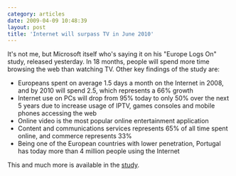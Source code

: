 ```yaml
---
category: articles
date: 2009-04-09 10:48:39
layout: post
title: 'Internet will surpass TV in June 2010'
---
```


<p>It's not me, but Microsoft itself who's saying it on his "Europe Logs On" study, released yesterday. In 18 months, people will spend more time browsing the web than watching TV. Other key findings of the study are:</p>

<ul>  <li>Europeans spent on average 1.5 days a month on the Internet in 2008, and by 2010 will spend 2.5, which represents a 66% growth  <li>Internet use on PCs will drop from 95% today to only 50% over the next 5 years due to increase usage of IPTV, games consoles and mobile phones accessing the web  <li>Online video is the most popular online entertainment application  <li>Content and communications services represents 65% of all time spent online, and commerce represents 33%  <li>Being one of the European countries with lower penetration, Portugal has today more than 4 million people using the Internet</ul><p>This and much more is available in the <a href="https://cdn.joaobordalo.com/images/static/blog/Europe_Logs_On.PDF">study</a>.</p>
